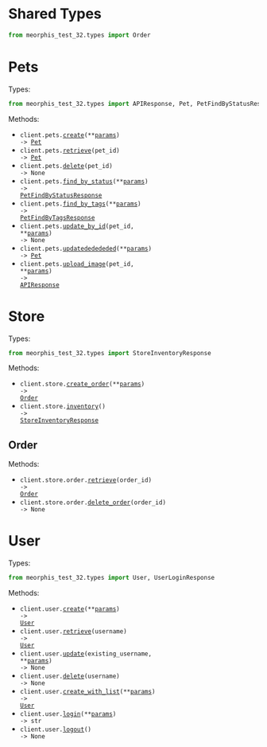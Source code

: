 # Shared Types

```python
from meorphis_test_32.types import Order
```

# Pets

Types:

```python
from meorphis_test_32.types import APIResponse, Pet, PetFindByStatusResponse, PetFindByTagsResponse
```

Methods:

- <code title="post /pet">client.pets.<a href="./src/meorphis_test_32/resources/pets.py">create</a>(\*\*<a href="src/meorphis_test_32/types/pet_create_params.py">params</a>) -> <a href="./src/meorphis_test_32/types/pet.py">Pet</a></code>
- <code title="get /pet/{petId}">client.pets.<a href="./src/meorphis_test_32/resources/pets.py">retrieve</a>(pet_id) -> <a href="./src/meorphis_test_32/types/pet.py">Pet</a></code>
- <code title="delete /pet/{petId}">client.pets.<a href="./src/meorphis_test_32/resources/pets.py">delete</a>(pet_id) -> None</code>
- <code title="get /pet/findByStatus">client.pets.<a href="./src/meorphis_test_32/resources/pets.py">find_by_status</a>(\*\*<a href="src/meorphis_test_32/types/pet_find_by_status_params.py">params</a>) -> <a href="./src/meorphis_test_32/types/pet_find_by_status_response.py">PetFindByStatusResponse</a></code>
- <code title="get /pet/findByTags">client.pets.<a href="./src/meorphis_test_32/resources/pets.py">find_by_tags</a>(\*\*<a href="src/meorphis_test_32/types/pet_find_by_tags_params.py">params</a>) -> <a href="./src/meorphis_test_32/types/pet_find_by_tags_response.py">PetFindByTagsResponse</a></code>
- <code title="post /pet/{petId}">client.pets.<a href="./src/meorphis_test_32/resources/pets.py">update_by_id</a>(pet_id, \*\*<a href="src/meorphis_test_32/types/pet_update_by_id_params.py">params</a>) -> None</code>
- <code title="put /pet">client.pets.<a href="./src/meorphis_test_32/resources/pets.py">updatededededed</a>(\*\*<a href="src/meorphis_test_32/types/pet_updatededededed_params.py">params</a>) -> <a href="./src/meorphis_test_32/types/pet.py">Pet</a></code>
- <code title="post /pet/{petId}/uploadImage">client.pets.<a href="./src/meorphis_test_32/resources/pets.py">upload_image</a>(pet_id, \*\*<a href="src/meorphis_test_32/types/pet_upload_image_params.py">params</a>) -> <a href="./src/meorphis_test_32/types/api_response.py">APIResponse</a></code>

# Store

Types:

```python
from meorphis_test_32.types import StoreInventoryResponse
```

Methods:

- <code title="post /store/order">client.store.<a href="./src/meorphis_test_32/resources/store/store.py">create_order</a>(\*\*<a href="src/meorphis_test_32/types/store_create_order_params.py">params</a>) -> <a href="./src/meorphis_test_32/types/shared/order.py">Order</a></code>
- <code title="get /store/inventory">client.store.<a href="./src/meorphis_test_32/resources/store/store.py">inventory</a>() -> <a href="./src/meorphis_test_32/types/store_inventory_response.py">StoreInventoryResponse</a></code>

## Order

Methods:

- <code title="get /store/order/{orderId}">client.store.order.<a href="./src/meorphis_test_32/resources/store/order.py">retrieve</a>(order_id) -> <a href="./src/meorphis_test_32/types/shared/order.py">Order</a></code>
- <code title="delete /store/order/{orderId}">client.store.order.<a href="./src/meorphis_test_32/resources/store/order.py">delete_order</a>(order_id) -> None</code>

# User

Types:

```python
from meorphis_test_32.types import User, UserLoginResponse
```

Methods:

- <code title="post /user">client.user.<a href="./src/meorphis_test_32/resources/user.py">create</a>(\*\*<a href="src/meorphis_test_32/types/user_create_params.py">params</a>) -> <a href="./src/meorphis_test_32/types/user.py">User</a></code>
- <code title="get /user/{username}">client.user.<a href="./src/meorphis_test_32/resources/user.py">retrieve</a>(username) -> <a href="./src/meorphis_test_32/types/user.py">User</a></code>
- <code title="put /user/{username}">client.user.<a href="./src/meorphis_test_32/resources/user.py">update</a>(existing_username, \*\*<a href="src/meorphis_test_32/types/user_update_params.py">params</a>) -> None</code>
- <code title="delete /user/{username}">client.user.<a href="./src/meorphis_test_32/resources/user.py">delete</a>(username) -> None</code>
- <code title="post /user/createWithList">client.user.<a href="./src/meorphis_test_32/resources/user.py">create_with_list</a>(\*\*<a href="src/meorphis_test_32/types/user_create_with_list_params.py">params</a>) -> <a href="./src/meorphis_test_32/types/user.py">User</a></code>
- <code title="get /user/login">client.user.<a href="./src/meorphis_test_32/resources/user.py">login</a>(\*\*<a href="src/meorphis_test_32/types/user_login_params.py">params</a>) -> str</code>
- <code title="get /user/logout">client.user.<a href="./src/meorphis_test_32/resources/user.py">logout</a>() -> None</code>
